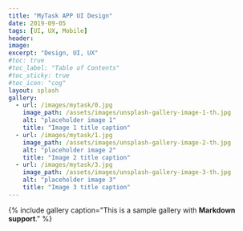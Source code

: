 ```yaml
---
title: "MyTask APP UI Design"
date: 2019-09-05
tags: [UI, UX, Mobile]
header:
image:
excerpt: "Design, UI, UX"
#toc: true
#toc_label: "Table of Contents"
#toc_sticky: true
#toc_icon: "cog"
layout: splash
gallery:
  - url: /images/mytask/0.jpg
    image_path: /assets/images/unsplash-gallery-image-1-th.jpg
    alt: "placeholder image 1"
    title: "Image 1 title caption"
  - url: /images/mytask/1.jpg
    image_path: /assets/images/unsplash-gallery-image-2-th.jpg
    alt: "placeholder image 2"
    title: "Image 2 title caption"
  - url: /images/mytask/3.jpg
    image_path: /assets/images/unsplash-gallery-image-3-th.jpg
    alt: "placeholder image 3"
    title: "Image 3 title caption"
---
```


{% include gallery caption="This is a sample gallery with **Markdown support**." %}